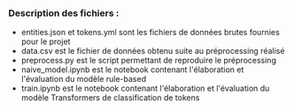 ### Description des fichiers : 
- entities.json et tokens.yml sont les fichiers de données brutes fournies pour le projet
- data.csv est le fichier de données obtenu suite au préprocessing réalisé
- preprocess.py est le script permettant de reproduire le préprocessing
- naive_model.ipynb est le notebook contenant l'élaboration et l'évaluation du modèle rule-based
- train.ipynb est le notebook contenant l'élaboration et l'évaluation du modèle Transformers de classification de tokens

